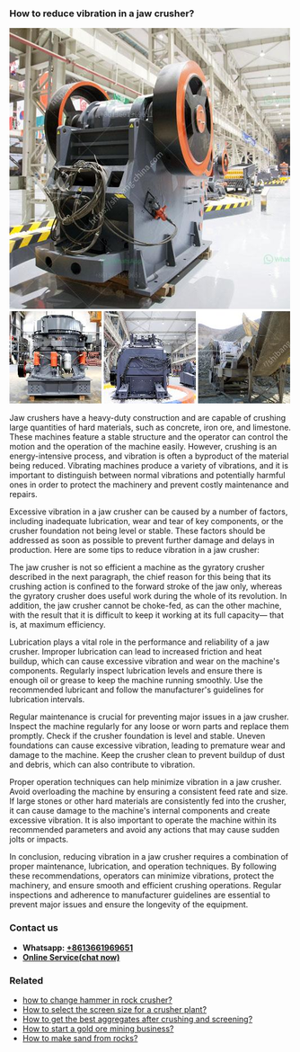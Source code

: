 <h3>How to reduce vibration in a jaw crusher?</h3><img src='1701745383.jpg' alt=''><p>Jaw crushers have a heavy-duty construction and are capable of crushing large quantities of hard materials, such as concrete, iron ore, and limestone. These machines feature a stable structure and the operator can control the motion and the operation of the machine easily. However, crushing is an energy-intensive process, and vibration is often a byproduct of the material being reduced. Vibrating machines produce a variety of vibrations, and it is important to distinguish between normal vibrations and potentially harmful ones in order to protect the machinery and prevent costly maintenance and repairs.</p><p>Excessive vibration in a jaw crusher can be caused by a number of factors, including inadequate lubrication, wear and tear of key components, or the crusher foundation not being level or stable. These factors should be addressed as soon as possible to prevent further damage and delays in production. Here are some tips to reduce vibration in a jaw crusher:</p><p>The jaw crusher is not so efficient a machine as the gyratory crusher described in the next paragraph, the chief reason for this being that its crushing action is confined to the forward stroke of the jaw only, whereas the gyratory crusher does useful work during the whole of its revolution. In addition, the jaw crusher cannot be choke-fed, as can the other machine, with the result that it is difficult to keep it working at its full capacity— that is, at maximum efficiency. </p><p>Lubrication plays a vital role in the performance and reliability of a jaw crusher. Improper lubrication can lead to increased friction and heat buildup, which can cause excessive vibration and wear on the machine's components. Regularly inspect lubrication levels and ensure there is enough oil or grease to keep the machine running smoothly. Use the recommended lubricant and follow the manufacturer's guidelines for lubrication intervals.</p><p>Regular maintenance is crucial for preventing major issues in a jaw crusher. Inspect the machine regularly for any loose or worn parts and replace them promptly. Check if the crusher foundation is level and stable. Uneven foundations can cause excessive vibration, leading to premature wear and damage to the machine. Keep the crusher clean to prevent buildup of dust and debris, which can also contribute to vibration.</p><p>Proper operation techniques can help minimize vibration in a jaw crusher. Avoid overloading the machine by ensuring a consistent feed rate and size. If large stones or other hard materials are consistently fed into the crusher, it can cause damage to the machine's internal components and create excessive vibration. It is also important to operate the machine within its recommended parameters and avoid any actions that may cause sudden jolts or impacts.</p><p>In conclusion, reducing vibration in a jaw crusher requires a combination of proper maintenance, lubrication, and operation techniques. By following these recommendations, operators can minimize vibrations, protect the machinery, and ensure smooth and efficient crushing operations. Regular inspections and adherence to manufacturer guidelines are essential to prevent major issues and ensure the longevity of the equipment.</p><h3>Contact us</h3><ul><li><strong>Whatsapp:&nbsp;<a href="https://wa.me/8613661969651">+8613661969651</a></strong></li><li><a href="https://swt.shibang-china.com/?git&amp;zhl&amp;How to reduce vibration in a jaw crusher"><strong>Online Service(chat now)</strong></a></li></ul><h3>Related</h3><ul><li><a href='how to change hammer in rock crusher.md'>how to change hammer in rock crusher?</a></li><li><a href='How to select the screen size for a crusher plant.md'>How to select the screen size for a crusher plant?</a></li><li><a href='How to get the best aggregates after crushing and screening.md'>How to get the best aggregates after crushing and screening?</a></li><li><a href='How to start a gold ore mining business.md'>How to start a gold ore mining business?</a></li><li><a href='How to make sand from rocks.md'>How to make sand from rocks?</a></li></ul>